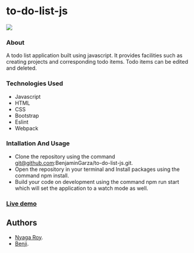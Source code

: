 # to-do-list-js

<img src="https://res.cloudinary.com/it-s-tech/image/upload/v1585156732/Screenshot_from_2020-03-25_18-13-36_mfmb7n.png">

### About
A todo list application built using javascript. It provides facilities such as creating projects and corresponding todo items. Todo items can be edited and deleted.

### Technologies Used
* Javascript
* HTML
* CSS
* Bootstrap
* Eslint
* Webpack

### Intallation And Usage

* Clone the repository using the command git@github.com:BenjaminGarza/to-do-list-js.git.
* Open the repository in your terminal and Install packages using the command npm install.
* Build your code on development using the command npm run start which will set the application to a watch mode as well.

### [Live demo](https://clever-leavitt-20fbe8.netlify.com/)




## Authors
* [Nyaga Roy](https://github.com/RoyNyaga).
* [Benji](https://github.com/BenjaminGarza).
